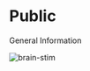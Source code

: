 # Public

General Information 


![brain-stim](https://user-images.githubusercontent.com/53918883/163282312-4cb9dc57-330b-4a4d-b983-066b07d1e65f.jpg)




